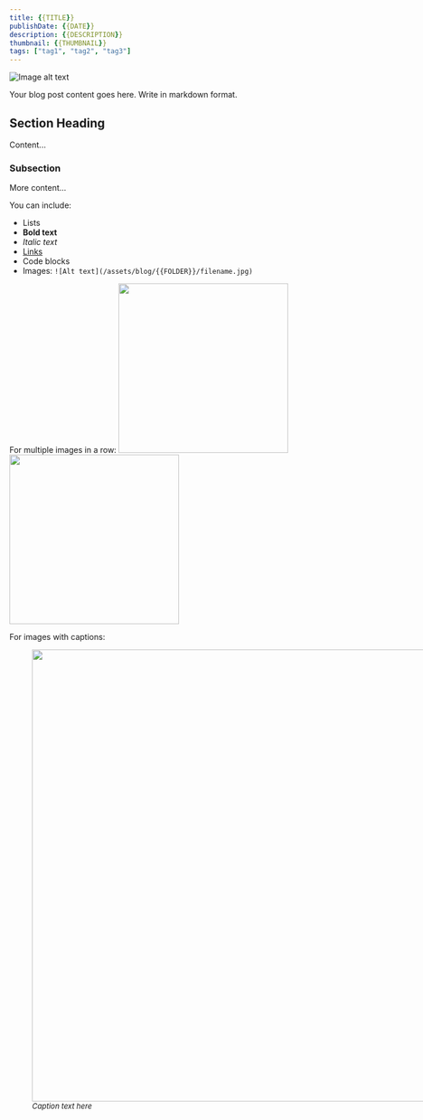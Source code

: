 ```yaml
---
title: {{TITLE}}
publishDate: {{DATE}}
description: {{DESCRIPTION}}
thumbnail: {{THUMBNAIL}}
tags: ["tag1", "tag2", "tag3"]
---
```


![Image alt text](/assets/blog/{{FOLDER}}/image.jpg)

Your blog post content goes here. Write in markdown format.

## Section Heading

Content...

### Subsection 

More content...

You can include:
- Lists
- **Bold text**
- *Italic text*
- [Links](https://example.com)
- Code blocks
- Images: `![Alt text](/assets/blog/{{FOLDER}}/filename.jpg)`

For multiple images in a row:
<img src="/assets/blog/{{FOLDER}}/1.jpg" width="300" />
<img src="/assets/blog/{{FOLDER}}/2.jpg" width="300" />

For images with captions:
<figure style="float: center; width: 800px; padding-right: 20px;">
  <img src="/assets/blog/{{FOLDER}}/image.png" width="800" />
  <figcaption style="text-align: left; font-size: small;">
    <i>Caption text here</i>
  </figcaption>
</figure>